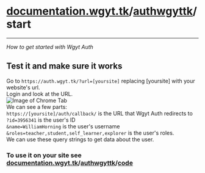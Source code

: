 # [documentation.wgyt.tk](https://documentation.wgyt.tk)/[authwgyttk](https://documentation.wgyt.tk/authwgyttk)/start
_________________
_How to get started with Wgyt Auth_
## Test it and make sure it works
Go to `https://auth.wgyt.tk/?url=[yoursite]` replacing [yoursite] with your website's url.  
Login and look at the URL.  
![Image of Chrome Tab](https://u.cubeupload.com/wgyt/Screenshot20210111at.png)  
We can see a few parts:  
`https://[yoursite]/auth/callback/` is the URL that Wgyt Auth redirects to  
`?id=3956341` is the user's ID  
`&name=WilliamHorning` is the user's username  
`&roles=teacher,student,self_learner,explorer` is the user's roles.  
We can use these query strings to get data about the user.

### To use it on your site see [documentation.wgyt.tk](https://documentation.wgyt.tk)/[authwgyttk](https://documentation.wgyt.tk/authwgyttk)/[code](https://documentation.wgyt.tk/authwgyttk/code/)

